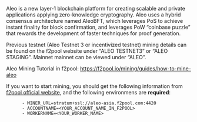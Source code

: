 Aleo is a new layer-1 blockchain platform for creating scalable and private applications applying zero-knowledge cryptography. Aleo uses a hybrid consensus architecture named AleoBFT, which leverages PoS to achieve instant finality for block confirmation, and leverages PoW “coinbase puzzle” that rewards the development of faster techniques for proof generation.

Previous testnet (Aleo Testnet 3 or incentivized testnet) mining details can be found on the f2pool website under “ALEO TESTNET3” or “ALEO STAGING”. Mainnet mainnet can be viewed under “ALEO”.

Aleo Mining Tutorial in f2pool: https://f2pool.io/mining/guides/how-to-mine-aleo

If you want to start mining, you should get the following information from [f2pool official website](https://www.f2pool.com), and the following environmens are **required**:
```
      - MINER_URL=stratum+ssl://aleo-asia.f2pool.com:4420
      - ACCOUNTNAME=<YOUR_ACCOUNT_NAME_IN_F2POOL>
      - WORKERNAME=<YOUR_WORKER_NAME>
```
